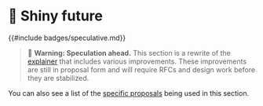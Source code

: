 # 🔮 Shiny future

{{#include badges/speculative.md}}

> 🚨 **Warning: Speculation ahead.** This section is a rewrite of the [explainer](./explainer.md) that includes various improvements. These improvements are still in proposal form and will require RFCs and design work before they are stabilized. 

You can also see a list of the [specific proposals](./shiny_future/proposals.md) being used in this section.